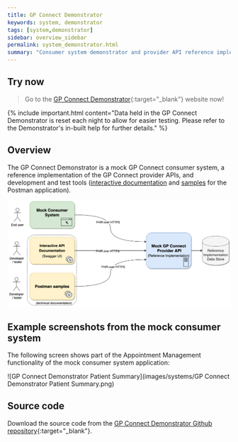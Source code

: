 ```yaml
---
title: GP Connect Demonstrator
keywords: system, demonstrator
tags: [system,demonstrator]
sidebar: overview_sidebar
permalink: system_demonstrator.html
summary: "Consumer system demonstrator and provider API reference implementation"
---
```


## Try now ##

> Go to the [GP Connect Demonstrator](https://orange.testlab.nhs.uk/){:target="_blank"} website now!

{% include important.html content="Data held in the GP Connect Demonstrator is reset each night to allow for easier testing. Please refer to the Demonstrator's in-built help for further details." %}

## Overview ##

The GP Connect Demonstrator is a mock GP Connect consumer system, a reference implementation of the GP Connect provider APIs, and development and test tools ([interactive documentation](system_swagger.html) and [samples](system_reference_postman.html) for the Postman application).

![GP Connect Demonstrator high level overview](images/systems/demonstrator-high-level-overview.png)

## Example screenshots from the mock consumer system ##

The following screen shows part of the Appointment Management functionality of the mock consumer system application:

![GP Connect Demonstrator Patient Summary](images/systems/GP Connect Demonstrator Patient Summary.png)

## Source code ##

Download the source code from the
[GP Connect Demonstrator Github repository](https://github.com/nhsconnect/gpconnect-demonstrator){:target="_blank"}.
